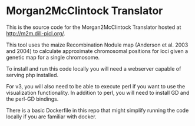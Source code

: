 # Morgan2McClintock Translator 

This is the source code for the Morgan2McClintock Translator hosted at <http://m2m.dill-picl.org/>.

This tool uses the maize Recombination Nodule map (Anderson et al. 2003 and 2004) to calculate approximate chromosomal positions for loci given a genetic map for a single chromosome. 

To install and run this code locally you will need a webserver capable of serving php installed. 

For v3, you will also need to be able to execute perl if you want to use the visualization functionality. In addition to perl, you will need to install GD and the perl-GD bindings.

There is a basic Dockerfile in this repo that might simplify running the code locally if you are familiar with docker.

